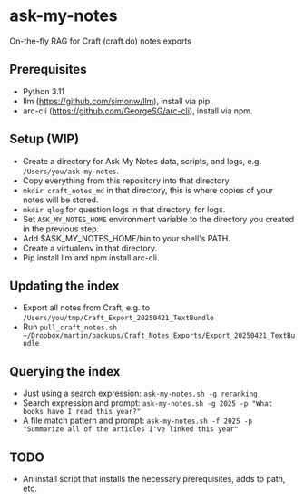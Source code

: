 # ask-my-notes
On-the-fly RAG for Craft (craft.do) notes exports

## Prerequisites

- Python 3.11
- llm (https://github.com/simonw/llm), install via pip.
- arc-cli (https://github.com/GeorgeSG/arc-cli), install via npm.

## Setup (WIP)

- Create a directory for Ask My Notes data, scripts, and logs, e.g. `/Users/you/ask-my-notes`.
- Copy everything from this repository into that directory.
- `mkdir craft_notes_md` in that directory, this is where copies of your notes will be stored.
- `mkdir qlog` for question logs in that directory, for logs.
- Set `ASK_MY_NOTES_HOME` environment variable to the directory you created in the previous step.
- Add $ASK_MY_NOTES_HOME/bin to your shell's PATH.
- Create a virtualenv in that directory.
- Pip install llm and npm install arc-cli.

## Updating the index

- Export all notes from Craft, e.g. to `/Users/you/tmp/Craft_Export_20250421_TextBundle`
- Run `pull_craft_notes.sh ~/Dropbox/martin/backups/Craft_Notes_Exports/Export_20250421_TextBundle`

## Querying the index

- Just using a search expression: `ask-my-notes.sh -g reranking`
- Search expression and prompt: `ask-my-notes.sh -g 2025 -p "What books have I read this year?"`
- A file match pattern and prompt: `ask-my-notes.sh -f 2025 -p "Summarize all of the articles I've linked this year"`

## TODO

- An install script that installs the necessary prerequisites, adds to path, etc.
